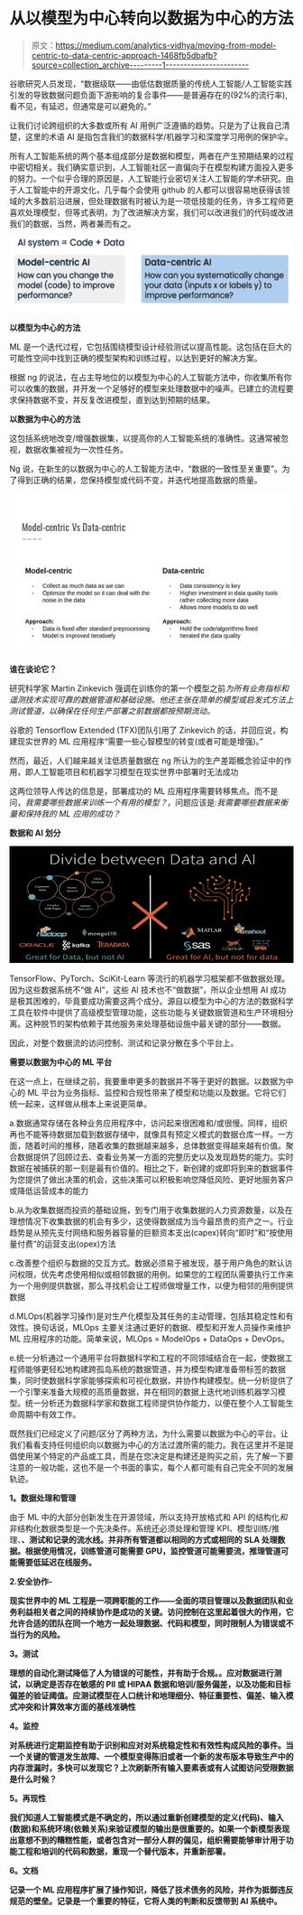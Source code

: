 # 从以模型为中心转向以数据为中心的方法

> 原文：<https://medium.com/analytics-vidhya/moving-from-model-centric-to-data-centric-approach-1468fb5dbafb?source=collection_archive---------1----------------------->

谷歌研究人员发现，“数据级联——由低估数据质量的传统人工智能/人工智能实践引发的导致数据问题负面下游影响的复合事件——是普遍存在的(92%的流行率),看不见，有延迟，但通常是可以避免的。”

让我们讨论跨组织的大多数或所有 AI 用例广泛遵循的趋势。只是为了让我自己清楚，这里的术语 AI 是指包含我们的数据科学/机器学习和深度学习用例的保护伞。

所有人工智能系统的两个基本组成部分是数据和模型，两者在产生预期结果的过程中密切相关。我们确实意识到，人工智能社区一直偏向于在模型构建方面投入更多的努力。一个似乎合理的原因是，人工智能行业密切关注人工智能的学术研究。由于人工智能中的开源文化，几乎每个会使用 github 的人都可以很容易地获得该领域的大多数前沿进展，但处理数据有时被认为是一项低技能的任务，许多工程师更喜欢处理模型，但等式表明，为了改进解决方案，我们可以改进我们的代码或改进我们的数据，当然，两者兼而有之。

![](img/ed221c40bf0dfa167eb02231b43c3010.png)

**以模型为中心的方法**

ML 是一个迭代过程，它包括围绕模型设计经验测试以提高性能。这包括在巨大的可能性空间中找到正确的模型架构和训练过程，以达到更好的解决方案。

根据 ng 的说法，在占主导地位的以模型为中心的人工智能方法中，你收集所有你可以收集的数据，并开发一个足够好的模型来处理数据中的噪声。已建立的流程要求保持数据不变，并反复改进模型，直到达到预期的结果。

**以数据为中心的方法**

这包括系统地改变/增强数据集，以提高你的人工智能系统的准确性。这通常被忽视，数据收集被视为一次性任务。

Ng 说，在新生的以数据为中心的人工智能方法中，“数据的一致性至关重要”。为了得到正确的结果，您保持模型或代码不变，并迭代地提高数据的质量。

![](img/9df5254e2ccb8859f94e4c9b1c0aec04.png)

**谁在谈论它？**

研究科学家 Martin Zinkevich 强调在训练你的第一个模型之前*为所有业务指标和遥测技术实现可靠的数据管道和基础设施。他还主张在简单的模型或启发式方法上测试管道，以确保在任何生产部署之前数据都按预期流动。*

谷歌的 Tensorflow Extended (TFX)团队引用了 Zinkevich 的话，并回应说，构建现实世界的 ML 应用程序“需要一些心智模型的转变(或者可能是增强)。”

然而，最近，人们越来越关注低质量数据在 ng 所认为的生产差距概念验证中的作用，即人工智能项目和机器学习模型在现实世界中部署时无法成功

这两位领导人传达的信息是，部署成功的 ML 应用程序需要转移焦点。而不是问，*我需要哪些数据来训练一个有用的模型？*，问题应该是:*我需要哪些数据来衡量和保持我的 ML 应用的成功？*

**数据和 AI 划分**

![](img/3fa50a01b697b661886e6a21b15a5e1b.png)

TensorFlow、PyTorch、SciKit-Learn 等流行的机器学习框架都不做数据处理。因为这些数据系统不“做 AI”，这些 AI 技术也不“做数据”，所以企业想用 AI 成功是极其困难的，毕竟要成功需要这两个成分。源自以模型为中心的方法的数据科学工具在软件中提供了高级模型管理功能，这些功能与关键数据管道和生产环境相分离。这种脱节的架构依赖于其他服务来处理基础设施中最关键的部分——数据。

因此，对整个数据流的访问控制、测试和记录分散在多个平台上。

**需要以数据为中心的 ML 平台**

在这一点上，在继续之前，我要重申更多的数据并不等于更好的数据。以数据为中心的 ML 平台为业务指标、监控和合规性带来了模型和功能以及数据。它将它们统一起来，这样做从根本上来说更简单。

a.数据通常存储在各种业务应用程序中，访问起来很困难和/或很慢。同样，组织再也不能等待数据加载到数据存储中，就像具有预定义模式的数据仓库一样。一方面，随着时间的推移，随着收集的数据越来越多，总体数据变得越来越有价值。聚合数据提供了回顾过去、查看业务某一方面的完整历史以及发现趋势的能力。实时数据在被捕获的那一刻是最有价值的。相比之下，新创建的或即将到来的数据事件为您提供了做出决策的机会，这些决策可以积极影响您降低风险、更好地服务客户或降低运营成本的能力

b.从为收集数据而投资的基础设施，到专门用于收集数据的人力资源数量，以及在理想情况下收集数据的机会有多少，这使得数据成为当今最昂贵的资产之一。行业趋势是从预先支付网络和服务器容量的巨额资本支出(capex)转向“即时”和“按使用量付费”的运营支出(opex)方法

c.改善整个组织与数据的交互方式。数据必须易于被发现，基于用户角色的默认访问权限，优先考虑使用相似或相邻数据的用例。如果您的工程团队需要执行工作来为一个用例提供数据，那么寻找机会让工程师做增量工作，以便为相邻的用例提供数据

d.MLOps(机器学习操作)是对生产化模型及其任务的主动管理，包括其稳定性和有效性。换句话说，MLOps 主要关注通过更好的数据、模型和开发人员操作来维护 ML 应用程序的功能。简单来说，MLOps = ModelOps + DataOps + DevOps。

e.统一分析通过一个通用平台将数据科学和工程的不同领域结合在一起，使数据工程师能够更轻松地构建跨孤岛系统的数据管道，并为模型构建准备带标签的数据集，同时使数据科学家能够探索和可视化数据，并协作构建模型。统一分析提供了一个引擎来准备大规模的高质量数据，并在相同的数据上迭代地训练机器学习模型。统一分析还为数据科学家和数据工程师提供协作能力，以便在整个人工智能生命周期中有效工作。

既然我们已经定义了问题/区分了两种方法，为什么需要以数据为中心的平台。让我们看看支持任何组织向以数据为中心的方法过渡所需的能力。我在这里并不是提倡使用某个特定的产品或工具，而是在您决定是构建还是购买之前，先了解一下要注意的一般功能，这也不是一个书面的事实，每个人都可能有自己完全不同的发展轨迹。

**1。数据处理和管理**

由于 ML 中的大部分创新发生在开源领域，所以支持开放格式和 API 的结构化*和*非结构化数据类型是一个先决条件。系统还必须处理和管理 KPI、模型训练/推理、[](https://en.wikipedia.org/wiki/Concept_drift)**、测试和记录的流水线。并非所有管道都以相同的方式或相同的 SLA 处理数据。根据使用情况，训练管道可能需要 GPU，监控管道可能需要流，推理管道可能需要低延迟在线服务。**

**2.**安全协作-****

**现实世界中的 ML 工程是一项跨职能的工作——全面的项目管理以及数据团队和业务利益相关者之间的持续协作是成功的关键。访问控制在这里起着很大的作用，它允许合适的团队在同一个地方一起处理数据、代码和模型，同时限制人为错误或不当行为的风险。**

****3。测试****

**理想的自动化测试降低了人为错误的可能性，并有助于合规。。应对数据进行测试，以确定是否存在敏感的 PII 或 HIPAA 数据和培训/服务偏差，以及功能和目标偏差的验证阈值。应测试模型在人口统计和地理细分、特征重要性、偏差、输入模式冲突和计算效率方面的基线准确性**

****4。监控****

**对系统进行定期监控有助于识别和应对对系统稳定性和有效性构成风险的事件。当一个关键的管道发生故障、一个模型变得陈旧或者一个新的发布版本导致生产中的内存泄漏时，多快可以发现它？上次刷新所有输入要素表或有人试图访问受限数据是什么时候？**

****5。再现性****

**我们知道人工智能模式是不确定的，所以通过重新创建模型的定义(代码)、输入(数据)和系统环境(依赖关系)来验证模型的输出是很重要的。如果一个新模型表现出意想不到的糟糕性能，或者包含对一部分人群的偏见，组织需要能够审计用于功能工程和培训的代码和数据，重现一个替代版本，并重新部署。**

****6。文档****

**记录一个 ML 应用程序扩展了操作知识，降低了技术债务的风险，并作为抵御违反规范的壁垒。记录是一个重要的特征，它将人类的判断和反馈带到 AI 系统中。**